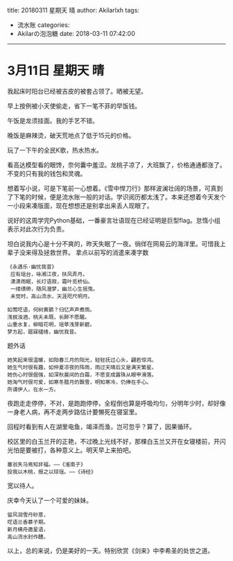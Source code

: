 title: 20180311 星期天 晴
author: Akilarlxh
tags:
  - 流水账
categories:
  - Akilarの泡泡糖
date: 2018-03-11 07:42:00
---
# 3月11日 星期天 晴

我起床时阳台已经被吉皮的被套占领了。晒被无望。

早上按例被小天使偷走，省下一笔不菲的早饭钱。

午饭是龙须挂面。我的手艺不错。

晚饭是麻辣烫，破天荒地点了低于15元的价格。

玩了一下午的全民K歌，热水热水。

看高达模型看的眼馋，奈何囊中羞涩。龙桃子凉了，大班飘了，价格通通都涨了。不变的只有我的钱包和灵魂。

想着写小说，可是下笔前一心想着。《雪中悍刀行》那样波澜壮阔的场景，可真到了下笔的时候，便是流水账一般的对话。学识阅历都太浅了。本来还想着今天发个一小段来凑版面，现在想想还是别拿出来丢人现眼了。

说好的这周学完Python基础，一番豪言壮语现在已经证明是巨型flag。怠惰小组表示对此次行为负责。

坦白说我内心是十分不爽的，昨天失眠了一夜。徜徉在网易云的海洋里。可惜我上辈子没来得及拯救世界。
拿点以前写的消遣来凑字数
```
《永遇乐·幽忧我昔》
 应有瑶台，咏湘江夜，扶风弄月。
 潇潇雨眠，长灯语寂，霜叶觅桥仙。
 一缕缥缈，随风潜梦，幽兰心生摇曳。
 未觉时，高山流水，天涯咫尺明月。
 
如莺呓语，何树黄鹂？归忆声声煮雨。
浅抿浊酒，桃夭未既，长醉不愿醒。
山重水复，柳暗花明，瑶草浅芽新碧。
梦方起，寤寐缱绻，幽忧我昔。
```
题外话
```
她笑起来很温暖，如阳春三月的阳光，轻轻抚过心头，翩若惊鸿。
她生气时很有趣，如仲夏凉夜的阵雨，雨过天晴后又是满天繁星。
她伤心时很倔强，如深秋晨间的白霜，不愿变成露珠从眼甲滑落。
她淘气时很可爱，如寒冬腊月的飘雪，明知寒冷，仍捧在手心。
所谓伊人，在水一方。
```
夜跑走走停停，不对，是跑跑停停，全程倒也算是呼吸均匀，分明年少时，却好像一身老人病，再不走两步路估计要懒死在寝室里。

回程时看到有人在湖里电鱼，竭泽而渔，岂可忽乎？算了，因果循环。

校区里的白玉兰开的正艳，不过晚上光线不好，那棵白玉兰又开在女寝楼前，开闪光怕是要被打，各种意义上。明天早上来拍吧。
```
塞翁失马焉知非福。——《淮南子》
投我以木桃，报之以琼瑶。——《诗经》
```
宽以待人。

庆幸今天认了一个可爱的妹妹。
```
留风洄雪丹砂意，
呓语兰香慕子期。
新月横舟邀星语，
高山流水封作醴。
```
以上，总的来说，仍是美好的一天。特别欣赏《剑来》中李希圣的处世之道。